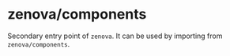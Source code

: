 # zenova/components

Secondary entry point of `zenova`. It can be used by importing from `zenova/components`.
